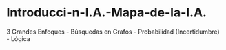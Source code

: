 # Introducci-n-I.A.-Mapa-de-la-I.A.
3 Grandes Enfoques  - Búsquedas en Grafos  - Probabilidad (Incertidumbre)  - Lógica
